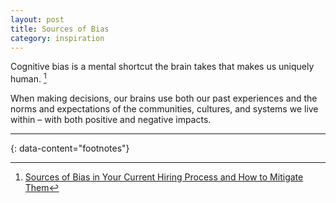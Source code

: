 ```yaml
---
layout: post
title: Sources of Bias
category: inspiration
---
```


Cognitive bias is a mental shortcut the brain takes that makes us uniquely human. [^1]

When making decisions, our brains use both our past experiences and the norms and expectations of the communities, cultures, and systems we live within – with both positive and negative impacts.

---
{: data-content="footnotes"}

[^1]: [Sources of Bias in Your Current Hiring Process and How to Mitigate Them](https://hrdailyadvisor.blr.com/2023/03/13/sources-of-bias-in-your-current-hiring-process-and-how-to-mitigate-them/)
